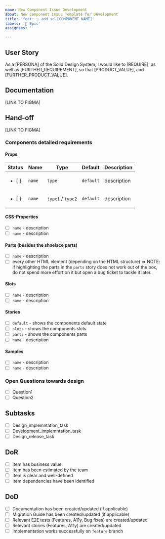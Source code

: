 ```yaml
---
name: New Component Issue Development
about: New Component Issue Template for Development
title: 'feat: ✨ add sd-[COMPONENT_NAME]'
labels: '🙌 Epic'
assignees: ''

---
```


## User Story
As a [PERSONA] of the Solid Design System, I would like to [REQUIRE], as well as [FURTHER_REQUIREMENT], so that [PRODUCT_VALUE], and [FURTHER_PRODUCT_VALUE].

## Documentation
[LINK TO FIGMA]
## Hand-off
[LINK TO FIGMA]

### Components detailed requirements
#### Props
| Status | Name | Type | Default | Description |
| ------------- | ------------- | ------------- | ------------- | ------------- |
| <ul><li>[ ] </li></ul>  | `name` | `type` | `default` | description |
| <ul><li>[ ] </li></ul>  | `name` | `type1` / `type2` | `default` | description |


#### CSS-Properties
  - [ ] `name` - description
  - [ ] `name` - description
#### Parts (besides the shoelace parts)
  - [ ] `name` - description
  - [ ] every other HTML element (depending on the HTML structure) => NOTE: if highlighting the parts in the `parts` story does not work out of the box, do not spend more effort on it but open a bug ticket to tackle it later.
#### Slots
  - [ ] `name` - description
  - [ ] `name` - description
#### Stories
  - [ ] `default` - shows the components default state
  - [ ] `slots` - shows the components slots
  - [ ] `parts` - shows the components parts
  - [ ] `name` - description
#### Samples
  - [ ] `name` - description
  - [ ] `name` - description

### Open Questions towards design
- [ ] Question1
- [ ] Question2

## Subtasks
- [ ] Design_implemntation_task
- [ ] Development_implemntation_task
- [ ] Design_release_task

## DoR
- [ ] Item has business value
- [ ] Item has been estimated by the team
- [ ] Item is clear and well-defined
- [ ] Item dependencies have been identified

## DoD
- [ ] Documentation has been created/updated (if applicable)
- [ ] Migration Guide has been created/updated (if applicable)
- [ ] Relevant E2E tests (Features, A11y, Bug fixes) are created/updated
- [ ] Relevant stories (Features, A11y) are created/updated
- [ ] Implementation works successfully on `feature` branch
